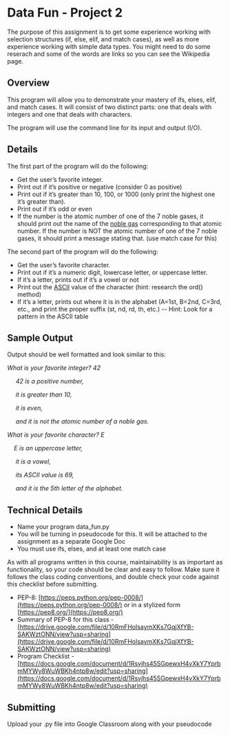 # Data Fun - Project 2

The purpose of this assignment is to get some experience working with selection structures (if, else, elif, and match cases), as well as more experience working with simple data types. You might need to do some
reserach and some of the words are links so you can see the Wikipedia page.

## Overview

This program will allow you to demonstrate your mastery of ifs, elses, elif, and match cases.   It will consist of two distinct parts: one that deals with integers and one that deals with characters.

The program will use the command line for its input and output (I/O).

## Details
The first part of the program will do the following:
- Get the user’s favorite integer.
- Print out if it’s positive or negative (consider 0 as positive)
- Print out if it’s greater than 10, 100, or 1000 (only print the highest one it’s greater than).
- Print out if it’s odd or even
- If the number is the atomic number of one of the 7 noble gases, it should print out the name of the [noble gas](https://en.wikipedia.org/wiki/Noble_gas) corresponding to that atomic number.  If the number is NOT the atomic number of one of the 7 noble gases, it should print a message stating that.  (use match case for this)

The second part of the program will do the following:
- Get the user’s favorite character.
- Print out if it’s a numeric digit, lowercase letter, or uppercase letter.
- If it’s a letter, prints out if it’s a vowel or not
- Print out the [ASCII](https://www.cs.cmu.edu/~pattis/15-1XX/common/handouts/ascii.html) value of the character (hint: research the ord() method)
- If it’s a letter, prints out where it is in the alphabet (A=1st, B=2nd, C=3rd, etc., and print the proper suffix (st, nd, rd, th, etc.)
-- Hint: Look for a pattern in the ASCII table 

## Sample Output

Output should be well formatted and look similar to this:

*What is your favorite integer? 42*

&nbsp;&nbsp;&nbsp;&nbsp; *42 is a positive number,*

&nbsp;&nbsp;&nbsp;&nbsp; *it is greater than 10,*

&nbsp;&nbsp;&nbsp;&nbsp; *it is even,*

&nbsp;&nbsp;&nbsp;&nbsp; *and it is not the atomic number of a noble gas.*


*What is your favorite character? E*

&nbsp;&nbsp;&nbsp;&nbsp;*E is an uppercase letter,*

&nbsp;&nbsp;&nbsp;&nbsp; *it is a vowel,*

&nbsp;&nbsp;&nbsp;&nbsp; *its ASCII value is 69,* 

&nbsp;&nbsp;&nbsp;&nbsp; *and it is the 5th letter of the alphabet.*


## Technical Details
- Name your program data_fun.py
- You will be turning in pseudocode for this. It will be attached to the assignment as a separate Google Doc
- You must use ifs, elses, and at least one match case
  
As with all programs written in this course, maintainability is as important as functionality, so your code should be clear and easy to follow.  Make sure it follows the class coding conventions, and double check your code against this checklist before submitting.

- PEP-8: [https://peps.python.org/pep-0008/](https://peps.python.org/pep-0008/) or in a stylized form [https://pep8.org/](https://pep8.org/)
- Summary of PEP-8 for this class - [https://drive.google.com/file/d/10RmFHolsaymXKs7GqjXfYB-SAKWztONN/view?usp=sharing](https://drive.google.com/file/d/10RmFHolsaymXKs7GqjXfYB-SAKWztONN/view?usp=sharing)
- Program Checklist -[https://docs.google.com/document/d/1Rsvjhs45SGpewxH4vXkY7YprbmMYWy8WuWBKh4ntp8w/edit?usp=sharing](https://docs.google.com/document/d/1Rsvjhs45SGpewxH4vXkY7YprbmMYWy8WuWBKh4ntp8w/edit?usp=sharing)

## Submitting

Upload your .py file into Google Classroom along with your pseudocode
